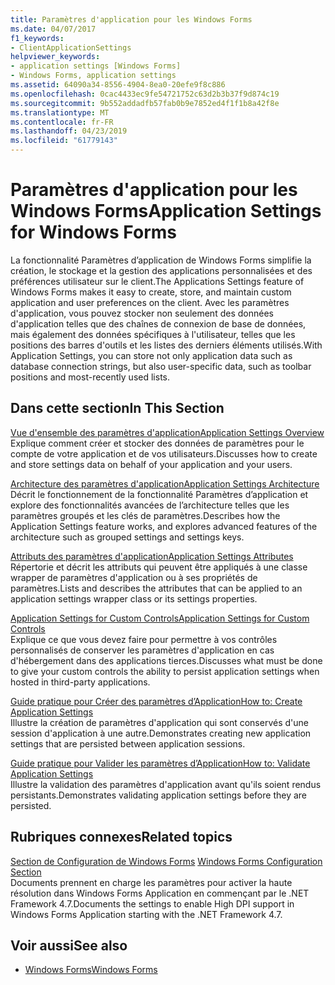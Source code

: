 ```yaml
---
title: Paramètres d'application pour les Windows Forms
ms.date: 04/07/2017
f1_keywords:
- ClientApplicationSettings
helpviewer_keywords:
- application settings [Windows Forms]
- Windows Forms, application settings
ms.assetid: 64090a34-8556-4904-8ea0-20efe9f8c886
ms.openlocfilehash: 0cac4433ec9fe54721752c63d2b3b37f9d874c19
ms.sourcegitcommit: 9b552addadfb57fab0b9e7852ed4f1f1b8a42f8e
ms.translationtype: MT
ms.contentlocale: fr-FR
ms.lasthandoff: 04/23/2019
ms.locfileid: "61779143"
---
```

# <a name="application-settings-for-windows-forms"></a><span data-ttu-id="d4af8-102">Paramètres d'application pour les Windows Forms</span><span class="sxs-lookup"><span data-stu-id="d4af8-102">Application Settings for Windows Forms</span></span>
<span data-ttu-id="d4af8-103">La fonctionnalité Paramètres d’application de Windows Forms simplifie la création, le stockage et la gestion des applications personnalisées et des préférences utilisateur sur le client.</span><span class="sxs-lookup"><span data-stu-id="d4af8-103">The Applications Settings feature of Windows Forms makes it easy to create, store, and maintain custom application and user preferences on the client.</span></span> <span data-ttu-id="d4af8-104">Avec les paramètres d'application, vous pouvez stocker non seulement des données d'application telles que des chaînes de connexion de base de données, mais également des données spécifiques à l'utilisateur, telles que les positions des barres d'outils et les listes des derniers éléments utilisés.</span><span class="sxs-lookup"><span data-stu-id="d4af8-104">With Application Settings, you can store not only application data such as database connection strings, but also user-specific data, such as toolbar positions and most-recently used lists.</span></span>  
  
## <a name="in-this-section"></a><span data-ttu-id="d4af8-105">Dans cette section</span><span class="sxs-lookup"><span data-stu-id="d4af8-105">In This Section</span></span>  
 [<span data-ttu-id="d4af8-106">Vue d'ensemble des paramètres d'application</span><span class="sxs-lookup"><span data-stu-id="d4af8-106">Application Settings Overview</span></span>](~/docs/framework/winforms/advanced/application-settings-overview.md)  
 <span data-ttu-id="d4af8-107">Explique comment créer et stocker des données de paramètres pour le compte de votre application et de vos utilisateurs.</span><span class="sxs-lookup"><span data-stu-id="d4af8-107">Discusses how to create and store settings data on behalf of your application and your users.</span></span>  
  
 [<span data-ttu-id="d4af8-108">Architecture des paramètres d'application</span><span class="sxs-lookup"><span data-stu-id="d4af8-108">Application Settings Architecture</span></span>](~/docs/framework/winforms/advanced/application-settings-architecture.md)  
 <span data-ttu-id="d4af8-109">Décrit le fonctionnement de la fonctionnalité Paramètres d’application et explore des fonctionnalités avancées de l’architecture telles que les paramètres groupés et les clés de paramètres.</span><span class="sxs-lookup"><span data-stu-id="d4af8-109">Describes how the Application Settings feature works, and explores advanced features of the architecture such as grouped settings and settings keys.</span></span>  
  
 [<span data-ttu-id="d4af8-110">Attributs des paramètres d'application</span><span class="sxs-lookup"><span data-stu-id="d4af8-110">Application Settings Attributes</span></span>](~/docs/framework/winforms/advanced/application-settings-attributes.md)  
 <span data-ttu-id="d4af8-111">Répertorie et décrit les attributs qui peuvent être appliqués à une classe wrapper de paramètres d'application ou à ses propriétés de paramètres.</span><span class="sxs-lookup"><span data-stu-id="d4af8-111">Lists and describes the attributes that can be applied to an application settings wrapper class or its settings properties.</span></span>  
  
 [<span data-ttu-id="d4af8-112">Application Settings for Custom Controls</span><span class="sxs-lookup"><span data-stu-id="d4af8-112">Application Settings for Custom Controls</span></span>](~/docs/framework/winforms/advanced/application-settings-for-custom-controls.md)  
 <span data-ttu-id="d4af8-113">Explique ce que vous devez faire pour permettre à vos contrôles personnalisés de conserver les paramètres d'application en cas d'hébergement dans des applications tierces.</span><span class="sxs-lookup"><span data-stu-id="d4af8-113">Discusses what must be done to give your custom controls the ability to persist application settings when hosted in third-party applications.</span></span>  
  
 [<span data-ttu-id="d4af8-114">Guide pratique pour Créer des paramètres d’Application</span><span class="sxs-lookup"><span data-stu-id="d4af8-114">How to: Create Application Settings</span></span>](~/docs/framework/winforms/advanced/how-to-create-application-settings.md)  
 <span data-ttu-id="d4af8-115">Illustre la création de paramètres d'application qui sont conservés d'une session d'application à une autre.</span><span class="sxs-lookup"><span data-stu-id="d4af8-115">Demonstrates creating new application settings that are persisted between application sessions.</span></span>  
  
 [<span data-ttu-id="d4af8-116">Guide pratique pour Valider les paramètres d’Application</span><span class="sxs-lookup"><span data-stu-id="d4af8-116">How to: Validate Application Settings</span></span>](~/docs/framework/winforms/advanced/how-to-validate-application-settings.md)  
 <span data-ttu-id="d4af8-117">Illustre la validation des paramètres d'application avant qu'ils soient rendus persistants.</span><span class="sxs-lookup"><span data-stu-id="d4af8-117">Demonstrates validating application settings before they are persisted.</span></span>  
  
## <a name="related-topics"></a><span data-ttu-id="d4af8-118">Rubriques connexes</span><span class="sxs-lookup"><span data-stu-id="d4af8-118">Related topics</span></span>

<span data-ttu-id="d4af8-119">[Section de Configuration de Windows Forms](../../configure-apps/file-schema/winforms/index.md)  </span><span class="sxs-lookup"><span data-stu-id="d4af8-119">[Windows Forms Configuration Section](../../configure-apps/file-schema/winforms/index.md)  </span></span>  
<span data-ttu-id="d4af8-120">Documents prennent en charge les paramètres pour activer la haute résolution dans Windows Forms Application en commençant par le .NET Framework 4.7.</span><span class="sxs-lookup"><span data-stu-id="d4af8-120">Documents the settings to enable High DPI support in Windows Forms Application starting with the .NET Framework 4.7.</span></span>

## <a name="see-also"></a><span data-ttu-id="d4af8-121">Voir aussi</span><span class="sxs-lookup"><span data-stu-id="d4af8-121">See also</span></span>

- [<span data-ttu-id="d4af8-122">Windows Forms</span><span class="sxs-lookup"><span data-stu-id="d4af8-122">Windows Forms</span></span>](../index.md)
